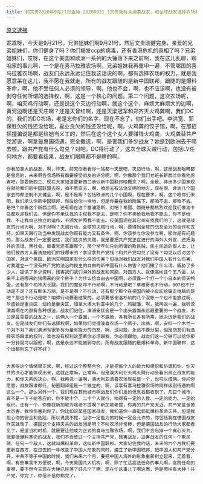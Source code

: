 ```yaml
---
title: 郭文贵2020年9月21日盖特 20200921_1文贵就有关澳喜战友．和全球战友选择农场和全球依法灭贼的行动的一些看法！
---
```


[原文連接](https://gnews.org/ThreadView/53482440)

乖乖呀，今天是9月21号，兄弟姐妹们啊9月21号。然后文贵刚健完身，亲爱的兄弟姐妹们，你们健身了吗？你们揭发ccp的病毒，还有香港危机的真相了吗？兄弟姐妹们，哎呀，在这个美国和欧洲一系列的大锤落下来之前啊，我在这儿乱聊，聊咱家的事儿啊，一个是在喜马拉雅农场啊，兄弟姐妹我再重申一遍，不管哪国的喜马拉雅农场啊，战友们永远永远记住我这话说的啊，都有选择农场的权力，就是我愿意呆在这儿，我不愿在我就走，所有的战友跟随的是新中国联邦，跟随的是爆料革命，啊，他不受任何人必须的领导，啊，他也不会，啊，也不应该啊，也没有被剥夺任何所谓的选择权，啊，这是一个核心的问题。第二个问题，这次农场呢，啊，咱灭鸡行动啊，还是说这个灭边行动啊，就这个这个，麻烦大麻烦大的边啊，黄河边啊还是灭庄啊？还是灭曾红啊，还是灭梁冠军和郑齐灭火鸡龚啊，我们DC的，我们的DC农场，老是忘你们的名字，现在不忘了，你们出手吧。李洪宽、郭保胜欠的钱还没给呢，夏业良欠的钱还没给呢，啊，火鸡龚的饺子馆，啊，在那招摇撞骗说是都是给她当义工的，然后在这个这个女人要赚钱火鸡龚，火鸡龚替共产党游说，啊拿最惠国待遇，完全撒谎，啊，是害我们多少战友？她是到欧洲去干嘛去啦。跟共产党有什么勾兑？对吧，DC得行动了，这次全球灭贼行动，包括LV任何地方，都要看结果，战友们眼睛都不是瞎的啊。


    你看加拿大的战友，啊，昨天、前天你看看你一站都一天是吧，灭边行动，啊，这是战友眼睛都是雪亮的，未来啊各农场所有都要接受战友的评分啊，啊，你像那个我们老班长新西兰你看他厉害吧，那要新西兰、现在大家知道要新西兰承认新中国联邦啥概念？啊，全是、非洲多少国家现在就抢我们新中国联盟去呀，咱不愿意去，啊，咱想去有法治文明的地方，现在很、非洲几个国家去的都法制不太健全，啊，是不是啊？包括欧洲的几个小国啊，现在要求，啊，这个嗯你们来吧，我们承认你新中国联邦，然后给你一块地，但是你要在我的附属下，那咱不去，那咱不去。是吧？你看这个新西兰啊，还有现在这个塞浦路斯，对吧？希腊、西班牙都热烈欢迎我们像油卡岛都欢迎我们去，但是你不承认我的主权我不能去，是吧？你不卖给我地我不能去，你不是给我、不让我自己独立的运作，不颁发护照我不能去。哎美国现在其它州有找我们的了，这就是战友的行动力啊，对不对啊？灭贼行动，全球的灭贼行动，啊，要得到全球的战友全力的合作和支持，如果灭贼行动当中发现战友你既有能力又有条件，啊，你该参与你没参与啊，那你是有问题的，那么战友们一定要记住，我们这次的灭贼，就是要把共产党正在进行的海外大外宣，还把海外的流氓、黑社会、贩毒党还有跟那个、那个常年勾兑的所谓的欺民贼，民主民运的假人士，让他们被西方人看清楚他们的钱哪来的？拿没拿共产党钱？和共产党勾兑了没有？勾兑以后对这个国家，对这个美国、欧洲文明国家有什么样的伤害？包括对我们战友对我们中国人有什么伤害，对我建立一个没有共产党的法治的民主的自由的新中国有什么伤害？他们撒了什么谎，威胁了多少人，提供了多少资料，残害我们我们海外的战友和同胞，对西方人、就像高彬这个王八蛋，从来不上班哪来的钱哪来的买个房子？为什么给自由去中国啊，必须露一个打一个小日本的惊天鸭蛋，还有那个相林大长腿，我们的魔女咋不行动啊，不行动是吧？草根哥也不行动，007也不行动是不是？还有那朱万丽，是不是啊？不行动，还有那个那个在德国的被小皮匠给骗走电脑的是吧？那也不行动是吧？咱得行动要看结果的。必须要感谢洛杉矶的几个混帐一个也不能放过啊，华盛顿是重灾区，纽约是重灾区，加拿大澳大利亚中的几个，鸡腿潘，啊，我再说一遍，我听说澳喜啊在内部有各种想法，战友们记住，澳洲安红会是一个出头露面永远最重要的一个战友，木兰是最重要的战友之一，这俩人一个露面，一个不露脸，各有所长各有所需，她永远是我们的战友。但是战友们你们有选择权啊，如果你们觉得澳喜农场一个瓶子，出俩，啊，安红一个木兰一个对不对？我们澳洲有很多有力量有能力的战友，啊，没问题，永远不要分裂，但是战友们有选择农场跟谁的权利，谁也没有权利说垄断你必须跟我，你必须跟他。战友们这一分钟可以给你那一分钟就可以跟他，啊，这是永远不能被剥夺的，所有战友跟随的是爆料革命、新中国联邦，这个谁都别忘了好不好？


    大家呀这个情绪很正常，啊，经过这个整整合合，才能把每个人的能力和组织和协调和你、你灭共的决心才能体现出来，这就正常嘛，正常嘛。但是澳大利亚灭鸡灭贼行动会看出真正战友的能力，和你灭共的决心，啊，我再说一遍啊，澳大利亚澳喜农场现在是一个，也可以成俩。你问你愿意，战友跟谁都行，秘密翻译组是一个独立的，啊，该享有喜马拉雅农场的同样级别待遇的啊这么一个。那么另外一个，我们现在其他城市啊战友们你们发的信息我都收到了，几百个城市，真不是一下子能答应的，你不能十个、二十个人就行，咱得有一定的人数、一定的能力、一定的组织。还有一个，你像我新加坡为啥老不提啊？新加坡老提，你离的共产党太近，共产党蓝金黄太厉害，我怕伤害到你了。你比如说某些国家战友，我知道你一直挺郭挺爆料革命灭共，但是我担心你的安全和危险，所以说我不提，当你一定能力的时候一定会允许的，你包括我在德国战友昨天就改了，德国这个支持灭共的战友团是吧？不叫农场非常棒，但是德国战友的行动大家都看见了，是适当的时机，就是要让他成为正式的喜马拉雅农场，啊，我们不会忘掉一个真心灭共，挺郭挺爆料革命的战友，我们不会放过一个支持共产党，残害战友，迫害战友的任何一个欺民贼、任何一个敌人，这就叫爆料革命，这叫新中国联邦。大家记住我的话，未来的六个月我们要重新在西方，在过去的一年改变了中国人形象的同时，建立了新中国联邦，把中国人和共产党分开，中共不等于中国的时候，我们未来六个月，要把中国人海外的形象重新树立起来，走着看，啊，有些事我不方便说，啊，今天美国几大机构，啊，除了忙活高法任命的事儿啊，高院任命的事啊，要不然今天现在大锤已经落了好几个了啊，现在忙这事儿了啊这周，但是照样有大锤！共产党，你完了，你信不信你都完了。
